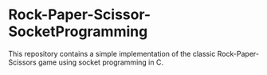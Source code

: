 # Rock-Paper-Scissor-SocketProgramming

This repository contains a simple implementation of the classic Rock-Paper-Scissors game using socket programming in C.
